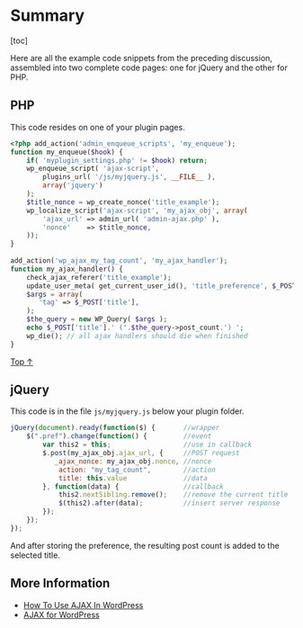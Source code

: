 # Summary

[toc]


Here are all the example code snippets from the preceding discussion, assembled into two complete code pages: one for jQuery and the other for PHP.

## PHP 

This code resides on one of your plugin pages.

```php
<?php add_action('admin_enqueue_scripts', 'my_enqueue');
function my_enqueue($hook) {
    if( 'myplugin_settings.php' != $hook) return;
    wp_enqueue_script( 'ajax-script',
        plugins_url( '/js/myjquery.js', __FILE__ ),
        array('jquery')
    );
    $title_nonce = wp_create_nonce('title_example');
    wp_localize_script('ajax-script', 'my_ajax_obj', array(
        'ajax_url' => admin_url( 'admin-ajax.php' ),
        'nonce'    => $title_nonce,
    ));
}
 
add_action('wp_ajax_my_tag_count', 'my_ajax_handler');
function my_ajax_handler() {
    check_ajax_referer('title_example');
    update_user_meta( get_current_user_id(), 'title_preference', $_POST['title']);
    $args = array(
       'tag' => $_POST['title'],
    );
    $the_query = new WP_Query( $args );
    echo $_POST['title'].' ('.$the_query->post_count.') ';
    wp_die(); // all ajax handlers should die when finished
}
```

[Top ↑](https://developer.wordpress.org/plugins/javascript/summary/#top)

## jQuery 

This code is in the file `js/myjquery.js` below your plugin folder.

```js
jQuery(document).ready(function($) {       //wrapper
    $(".pref").change(function() {         //event
        var this2 = this;                  //use in callback
        $.post(my_ajax_obj.ajax_url, {     //POST request
           _ajax_nonce: my_ajax_obj.nonce, //nonce
            action: "my_tag_count",        //action
            title: this.value              //data
        }, function(data) {                //callback
            this2.nextSibling.remove();    //remove the current title
            $(this2).after(data);          //insert server response
        });
    });
});
```

And after storing the preference, the resulting post count is added to the selected title.

## More Information

- [How To Use AJAX In WordPress](http://wp.smashingmagazine.com/2011/10/18/how-to-use-ajax-in-wordpress/)
- [AJAX for WordPress](http://www.glennmessersmith.com/pages/wpajax.html)